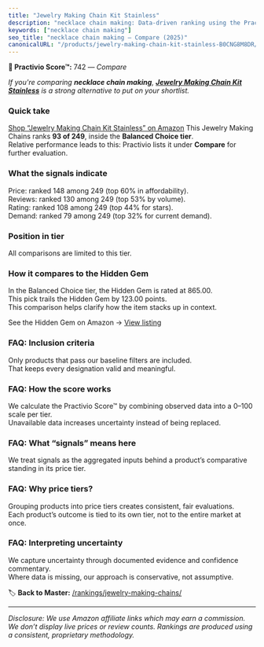 ```yaml
---
title: "Jewelry Making Chain Kit Stainless"
description: "necklace chain making: Data-driven ranking using the Practivio Score™. Positioned by quality, value, demand, findability, momentum."
keywords: ["necklace chain making"]
seo_title: "necklace chain making — Compare (2025)"
canonicalURL: "/products/jewelry-making-chain-kit-stainless-B0CNG8M8DR/"
---
```


**🛒 Practivio Score™:** 742 — _Compare_


*If you're comparing **necklace chain making**, **[Jewelry Making Chain Kit Stainless](https://www.amazon.com/dp/B0CNG8M8DR?tag=practivio-20)** is a strong alternative to put on your shortlist.*
### Quick take
[Shop “Jewelry Making Chain Kit Stainless” on Amazon](https://www.amazon.com/dp/B0CNG8M8DR?tag=practivio-20)
This Jewelry Making Chains ranks **93 of 249**, inside the **Balanced Choice tier**.  
Relative performance leads to this: Practivio lists it under **Compare** for further evaluation.

### What the signals indicate
Price: ranked 148 among 249 (top 60% in affordability).  
Reviews: ranked 130 among 249 (top 53% by volume).  
Rating: ranked 108 among 249 (top 44% for stars).  
Demand: ranked 79 among 249 (top 32% for current demand).

### Position in tier
All comparisons are limited to this tier.

### How it compares to the Hidden Gem
In the Balanced Choice tier, the Hidden Gem is rated at 865.00.  
This pick trails the Hidden Gem by 123.00 points.  
This comparison helps clarify how the item stacks up in context.  

See the Hidden Gem on Amazon → [View listing](https://www.amazon.com/dp/B079JW6C7Y?tag=practivio-20)

### FAQ: Inclusion criteria
Only products that pass our baseline filters are included.  
That keeps every designation valid and meaningful.

### FAQ: How the score works
We calculate the Practivio Score™ by combining observed data into a 0–100 scale per tier.  
Unavailable data increases uncertainty instead of being replaced.

### FAQ: What “signals” means here
We treat signals as the aggregated inputs behind a product’s comparative standing in its price tier.

### FAQ: Why price tiers?
Grouping products into price tiers creates consistent, fair evaluations.  
Each product’s outcome is tied to its own tier, not to the entire market at once.

### FAQ: Interpreting uncertainty
We capture uncertainty through documented evidence and confidence commentary.  
Where data is missing, our approach is conservative, not assumptive.

<!-- Missing template for Compare/CompareWithinPriceClass -->


🏷️ **Back to Master:** [/rankings/jewelry-making-chains/](/rankings/jewelry-making-chains/)

---
_Disclosure: We use Amazon affiliate links which may earn a commission. We don’t display live prices or review counts. Rankings are produced using a consistent, proprietary methodology._
